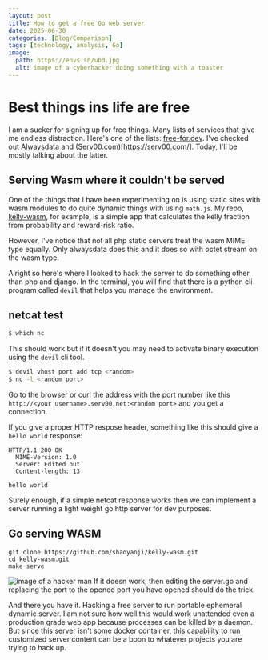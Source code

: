 ```yaml
---
layout: post
title: How to get a free Go web server
date: 2025-06-30
categories: [Blog/Comparison]
tags: [technology, analysis, Go]
image:
  path: https://envs.sh/ubd.jpg
  alt: image of a cyberhacker doing something with a toaster
---
```


# Best things ins life are free

I am a sucker for signing up for free things. Many lists of services that give me endless distraction. Here's one of the lists: [free-for.dev](https://free-for.dev/#/?id=web-hosting). I've checked out [Alwaysdata](https://www.alwaysdata.com/) and (Serv00.com)[https://serv00.com/]. Today, I'll be mostly talking about the latter.

## Serving Wasm where it couldn't be served

One of the things that I have been experimenting on is using static sites with wasm modules to do quite dynamic things with using `math.js`. My repo, [kelly-wasm](https://shaoyanji.github.io/kelly-wasm), for example, is a simple app that calculates the kelly fraction from probability and reward-risk ratio.

However, I've notice that not all php static servers treat the wasm MIME type equally. Only alwaysdata does this and it does so with octet stream on the wasm type.

Alright so here's where I looked to hack the server to do something other than php and django. In the terminal, you will find that there is a python cli program called `devil` that helps you manage the environment.

## netcat test

```bash
$ which nc
```

This should work but if it doesn't you may need to activate binary execution using the `devil` cli tool.

```bash
$ devil vhost port add tcp <random>
$ nc -l <random port>
```

Go to the browser or curl the address with the port number like this `http://<your username>.serv00.net:<random port>` and you get a connection.

If you give a proper HTTP respose header, something like this should give a `hello world` response:

```
HTTP/1.1 200 OK
  MIME-Version: 1.0
  Server: Edited out
  Content-length: 13

hello world
```

Surely enough, if a simple netcat response works then we can implement a server running a light weight go http server for dev purposes.

## Go serving WASM

```
git clone https://github.com/shaoyanji/kelly-wasm.git
cd kelly-wasm.git
make serve
```

![image of a hacker man](https://envs.sh/uPW.jpg)
If it doesn work, then editing the server.go and replacing the port to the opened port you have opened should do the trick.

And there you have it. Hacking a free server to run portable ephemeral dynamic server. I am not sure how well this would work unattended even a production grade web app because processes can be killed by a daemon. But since this server isn't some docker container, this capability to run customized server content can be a boon to whatever projects you are trying to hack up.
